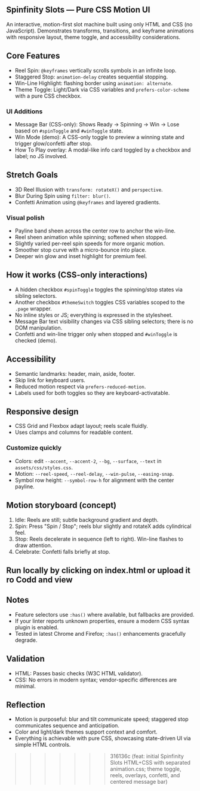 ## Spinfinity Slots — Pure CSS Motion UI

An interactive, motion-first slot machine built using only HTML and CSS (no JavaScript). Demonstrates transforms, transitions, and keyframe animations with responsive layout, theme toggle, and accessibility considerations.

## Core Features
- Reel Spin: `@keyframes` vertically scrolls symbols in an infinite loop.
- Staggered Stop: `animation-delay` creates sequential stopping.
- Win-Line Highlight: flashing border using `animation: alternate`.
- Theme Toggle: Light/Dark via CSS variables and `prefers-color-scheme` with a pure CSS checkbox.

### UI Additions
- Message Bar (CSS-only): Shows Ready → Spinning → Win → Lose based on `#spinToggle` and `#winToggle` state.
- Win Mode (demo): A CSS-only toggle to preview a winning state and trigger glow/confetti after stop.
- How To Play overlay: A modal-like info card toggled by a checkbox and label; no JS involved.

## Stretch Goals
- 3D Reel Illusion with `transform: rotateX()` and `perspective`.
- Blur During Spin using `filter: blur()`.
- Confetti Animation using `@keyframes` and layered gradients.

### Visual polish
- Payline band sheen across the center row to anchor the win-line.
- Reel sheen animation while spinning; softened when stopped.
- Slightly varied per-reel spin speeds for more organic motion.
- Smoother stop curve with a micro-bounce into place.
- Deeper win glow and inset highlight for premium feel.

## How it works (CSS-only interactions)
- A hidden checkbox `#spinToggle` toggles the spinning/stop states via sibling selectors.
- Another checkbox `#themeSwitch` toggles CSS variables scoped to the `.page` wrapper.
- No inline styles or JS; everything is expressed in the stylesheet.
- Message Bar text visibility changes via CSS sibling selectors; there is no DOM manipulation.
- Confetti and win-line trigger only when stopped and `#winToggle` is checked (demo).

## Accessibility
- Semantic landmarks: header, main, aside, footer.
- Skip link for keyboard users.
- Reduced motion respect via `prefers-reduced-motion`.
- Labels used for both toggles so they are keyboard-activatable.

## Responsive design
- CSS Grid and Flexbox adapt layout; reels scale fluidly.
- Uses clamps and columns for readable content.

### Customize quickly
- Colors: edit `--accent`, `--accent-2`, `--bg`, `--surface`, `--text` in `assets/css/styles.css`.
- Motion: `--reel-speed`, `--reel-delay`, `--win-pulse`, `--easing-snap`.
- Symbol row height: `--symbol-row-h` for alignment with the center payline.

## Motion storyboard (concept)
1. Idle: Reels are still; subtle background gradient and depth.
2. Spin: Press "Spin / Stop"; reels blur slightly and rotateX adds cylindrical feel.
3. Stop: Reels decelerate in sequence (left to right). Win-line flashes to draw attention.
4. Celebrate: Confetti falls briefly at stop.

## Run locally by clicking on index.html or upload it ro Codd and view

## Notes
- Feature selectors use `:has()` where available, but fallbacks are provided.
- If your linter reports unknown properties, ensure a modern CSS syntax plugin is enabled.
- Tested in latest Chrome and Firefox; `:has()` enhancements gracefully degrade.

## Validation
- HTML: Passes basic checks (W3C HTML validator).
- CSS: No errors in modern syntax; vendor-specific differences are minimal.

## Reflection
- Motion is purposeful: blur and tilt communicate speed; staggered stop communicates sequence and anticipation.
- Color and light/dark themes support context and comfort.
- Everything is achievable with pure CSS, showcasing state-driven UI via simple HTML controls.
>>>>>>> 316136c (feat: initial Spinfinity Slots HTML+CSS with separated animation.css; theme toggle, reels, overlays, confetti, and centered message bar)

